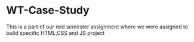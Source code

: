 # WT-Case-Study
This is a part of our mid semester assignment where we were assigned to build specific HTML,CSS  and JS project
